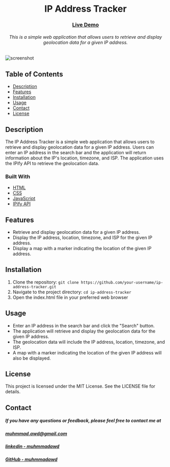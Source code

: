 <div align="center">
<h1 align="center"> IP Address Tracker</h1>
  <h3>
    <a href="https://muhmmadawd.github.io/movie-watchList/index.html">
      Live Demo
    </a>
  </h3>
  <h6>
This is a simple web application that allows users to retrieve and display geolocation data for a given IP address. 
  </h6>
</div>

![screenshot](https://github.com/MuhmmadAwd/upload-gif/blob/main/watchmovies.gif?raw=true)


## Table of Contents

- [Description](#description)
- [Features](#features)
- [Installation](#installation)
- [Usage](#usage)
- [Contact](#contact)
- [License](#license)

## Description

The IP Address Tracker is a simple web application that allows users to retrieve and display geolocation data for a given IP address. Users can enter an IP address in the search bar and the application will return information about the IP's location, timezone, and ISP. The application uses the IPify API to retrieve the geolocation data.

### Built With

- [HTML]()
- [CSS]()
- [JavaScript]()
- [IPify API]()

## Features

- Retrieve and display geolocation data for a given IP address.
- Display the IP address, location, timezone, and ISP for the given IP address.
- Display a map with a marker indicating the location of the given IP address.

## Installation

1. Clone the repository:
   `git clone https://github.com/your-username/ip-address-tracker.git`
2. Navigate to the project directory: `cd ip-address-tracker`
3. Open the index.html file in your preferred web browser

## Usage

- Enter an IP address in the search bar and click the "Search" button.
- The application will retrieve and display the geolocation data for the given IP address.
- The geolocation data will include the IP address, location, timezone, and ISP.
- A map with a marker indicating the location of the given IP address will also be displayed.

## License

This project is licensed under the MIT License. See the LICENSE file for
details.

## Contact

<h5> If you have any questions or feedback, please feel free to contact me at <br>
</h5>

  <h5>
<a href="mailto:muhmmad.awd@gmail.com">muhmmad.awd@gmail.com</a>
  </h5>
  <h5>
    <a href="https://www.linkedin.com/in/muhmmadawd/">
      linkedin - muhmmadawd
    </a>
  </h5>
  <h5>
    <a href="https://github.com/MuhmmadAwd/">
      GitHub - muhmmadawd
    </a>
  </h5>
